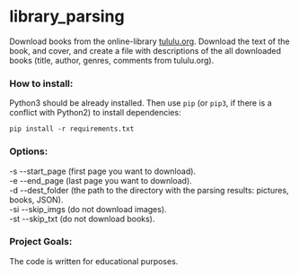 # library_parsing

Download books from the online-library [tululu.org](https://tululu.org/). Download the text of the book, and cover, and create a file with descriptions of the all downloaded books (title, author, genres, comments from tululu.org).

### How to install:

Python3 should be already installed. 
Then use `pip` (or `pip3`, if there is a conflict with Python2) to install dependencies:
```
pip install -r requirements.txt
```

### Options:

-s --start_page (first page you want to download). <br />
-e --end_page (last page you want to download). <br />
-d --dest_folder (the path to the directory with the parsing results: pictures, books, JSON). <br />
-si --skip_imgs (do not download images). <br />
-st --skip_txt (do not download books).

### Project Goals:

The code is written for educational purposes.
